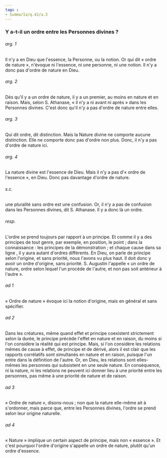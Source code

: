 ```yaml
---
tags : 
- Summa/Ia/q.42/a.3
---
```


### Y a-t-il un ordre entre les Personnes divines ?

###### arg. 1
Il n'y a en Dieu que l'essence, la Personne, ou la notion. Or qui dit « ordre de nature », n'évoque ni l'essence, ni une personne, ni une notion. Il n'y a donc pas d'ordre de nature en Dieu. 

###### arg. 2
Dès qu'il y a un ordre de nature, il y a un premier, au moins en nature et en raison. Mais, selon S. Athanase, « il n'y a ni avant ni après » dans les Personnes divines. C'est donc qu'il n'y a pas d'ordre de nature entre elles. 

###### arg. 3
Qui dit ordre, dit distinction. Mais la Nature divine ne comporte aucune distinction. Elle ne comporte donc pas d'ordre non plus. Donc, il n'y a pas d'ordre de nature ici. 

###### arg. 4
La nature divine est l'essence de Dieu. Mais il n'y a pas d'« ordre de l'essence », en Dieu. Donc pas davantage d'ordre de nature. 

###### s.c.
une pluralité sans ordre est une confusion. Or, il n'y a pas de confusion dans les Personnes divines, dit S. Athanase. Il y a donc là un ordre. 

###### resp.
L'ordre se prend toujours par rapport à un principe. Et comme il y a des principes de tout genre, par exemple, en position, le point ; dans la connaissance : les principes de la démonstration ; et chaque cause dans sa ligne , il y aura autant d'ordres différents. En Dieu, on parle de principe selon l'origine, et sans priorité, nous l'avons vu plus haut. Il doit donc y avoir un ordre d'origine, sans priorité. S. Augustin l'appelle « un ordre de nature, ordre selon lequel l'un procède de l'autre, et non pas soit antérieur à l'autre ». 

###### ad 1
« Ordre de nature » évoque ici la notion d'origine, mais en général et sans spécifier. 

###### ad 2
Dans les créatures, même quand effet et principe coexistent strictement selon la durée, le principe précède l'effet en nature et en raison, du moins si l'on considère la réalité qui est principe. Mais, si l'on considère les relations mêmes de cause à effet, de principe et de dérivé, alors il est clair que les rapports corrélatifs sont simultanés en nature et en raison, puisque l'un entre dans la définition de l'autre. Or, en Dieu, les relations sont elles-mêmes les personnes qui subsistent en une seule nature. En conséquence, ni la nature, ni les relations ne peuvent ici donner lieu à une priorité entre les personnes, pas même à une priorité de nature et de raison. 

###### ad 3
« Ordre de nature », disons-nous ; non que la nature elle-même ait à s'ordonner, mais parce que, entre les Personnes divines, l'ordre se prend selon leur origine naturelle. 

###### ad 4
« Nature » implique un certain aspect de principe, mais non « essence ». Et c'est pourquoi l'ordre d'origine s'appelle un ordre de nature, plutôt qu'un ordre d'essence. 



